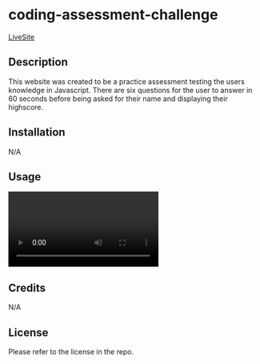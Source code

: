 # coding-assessment-challenge
[LiveSite](https://andrew-opitz.github.io/coding-assessment-challenge/)

## Description
This website was created to be a practice assessment testing the users knowledge in Javascript. There are six questions for the user to answer in 60 seconds before being asked for their name and displaying their highscore.

## Installation
N/A

## Usage
![Screen Recording](./assets/video/Screen%20Recording%202023-09-18%20at%208.01.12%20PM.mov)

## Credits
N/A

## License
Please refer to the license in the repo.